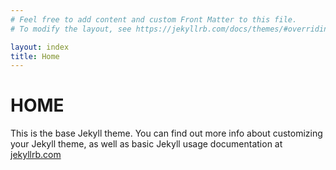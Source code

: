 ```yaml
---
# Feel free to add content and custom Front Matter to this file.
# To modify the layout, see https://jekyllrb.com/docs/themes/#overriding-theme-defaults

layout: index
title: Home
---
```

# HOME

This is the base Jekyll theme. You can find out more info about customizing your Jekyll theme, as well as basic Jekyll usage documentation at [jekyllrb.com](https://jekyllrb.com/)

